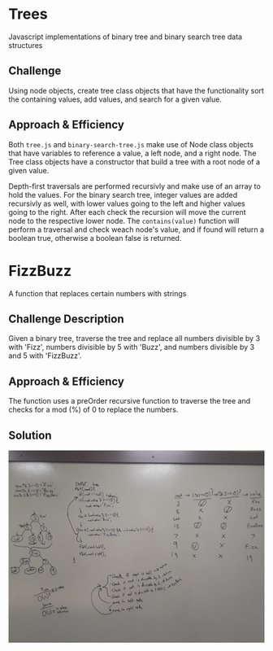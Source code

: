 # Trees
Javascript implementations of binary tree and binary search tree data structures

## Challenge
Using node objects, create tree class objects that have the functionality sort the containing values, add values, and search for a given value.

## Approach & Efficiency
Both `tree.js` and `binary-search-tree.js` make use of Node class objects that have variables to reference a value, a left node, and a right node.  The Tree class objects have a constructor that build a tree with a root node of a given value.

Depth-first traversals are performed recursivly and make use of an array to hold the values.  For the binary search tree, integer values are added recursivly as well, with lower values going to the left and higher values going to the right.  After each check the recursion will move the current node to the respective lower node.  The `contains(value)` function will perform a traversal and check weach node's value, and if found will return a boolean true, otherwise a boolean false is returned.

# FizzBuzz
A function that replaces certain numbers with strings

## Challenge Description
Given a binary tree, traverse the tree and replace all numbers divisible by 3 with 'Fizz', numbers divisible by 5 with 'Buzz', and numbers divisible by 3 and 5 with 'FizzBuzz'.

## Approach & Efficiency
The function uses a preOrder recursive function to traverse the tree and checks for a mod (%) of 0 to replace the numbers. 

## Solution
![FizzBuzz Whiteboard](./assets/fizzbuzz.jpg)